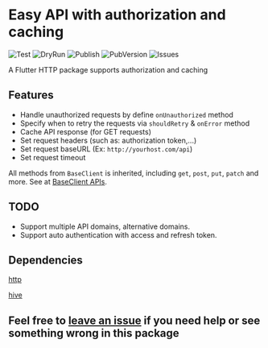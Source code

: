 # Easy API with authorization and caching

![Test](https://github.com/ngoan98tv/extended_http/workflows/Test/badge.svg)
![DryRun](https://github.com/ngoan98tv/extended_http/workflows/Pub%20Dry%20Run/badge.svg)
![Publish](https://github.com/ngoan98tv/extended_http/workflows/Publish/badge.svg)
![PubVersion](https://img.shields.io/pub/v/extended_http)
![Issues](https://img.shields.io/github/issues/ngoan98tv/extended_http)

A Flutter HTTP package supports authorization and caching

## Features

- Handle unauthorized requests by define `onUnauthorized` method
- Specify when to retry the requests via `shouldRetry` & `onError` method
- Cache API response (for GET requests)
- Set request headers (such as: authorization token,...)
- Set request baseURL (Ex: `http://yourhost.com/api`)
- Set request timeout

All methods from `BaseClient` is inherited, including `get`, `post`, `put`, `patch` and more. See at [BaseClient APIs](https://pub.dev/documentation/http/latest/http/BaseClient-class.html).

## TODO

- Support multiple API domains, alternative domains.
- Support auto authentication with access and refresh token.

## Dependencies

[http](https://pub.dev/packages/http)

[hive](https://pub.dev/packages/hive)

## Feel free to [leave an issue](https://github.com/ngoan98tv/extended_http/issues) if you need help or see something wrong in this package
